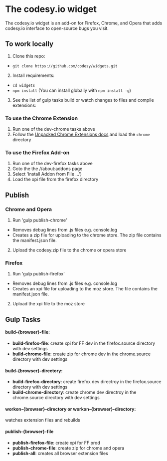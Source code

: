 # The codesy.io widget

The codesy.io widget is an add-on for Firefox, Chrome, and Opera that adds codesy.io interface to open-source bugs you visit.


## To work locally

1. Clone this repo:
  * `git clone https://github.com/codesy/widgets.git`
2. Install requirements:
  * `cd widgets`
  * `npm install` (You can install globally with `npm install -g`)
3. See the list of gulp tasks build or watch changes to files and compile extensions:


### To use the Chrome Extension
1. Run one of the dev-chrome tasks above
2. Follow the [Unpacked Chrome Extensions
   docs](http://developer.chrome.com/extensions/getstarted.html#unpacked) and load the `chrome` directory

### To use the Firefox Add-on
1. Run one of the dev-firefox tasks above
2. Goto the the //about:addons page
3. Select 'Install Addon from File ...')
4. Load the xpi file from the firefox directory

## Publish

### Chrome and Opera
1. Run 'gulp publish-chrome'
  * Removes debug lines from .js files e.g. console.log
  * Creates a zip file for uploading to the chrome store.  The zip file contains the manifest.json file.
2. Upload the codesy.zip file to the chrome or opera store

### Firefox
1. Run 'gulp publish-firefox'
  * Removes debug lines from .js files e.g. console.log
  * Creates an xpi file for uploading to the moz store.  The file contains the manifest.json file.
2. Upload the xpi file to the moz store


## Gulp Tasks

#### build-{browser}-file:
* **build-firefox-file**: create xpi for FF dev in the firefox.source directory with dev settings
* **build-chrome-file**: create zip for chrome dev in the chrome.source directory with dev settings

#### build-{browser}-directory:
* **build-firefox-directory**: create firefox dev directroy in the firefox.source directory with dev settings
* **build-chrome-directory**: create chrome dev directroy in the chrome.source directory with dev settings

#### workon-{browser}-directory or workon-{browser}-directory:
watches extension files and rebuilds


#### publish-{browser}-file
* **publish-firefox-file**: create xpi for FF prod
* **publish-chrome-file**: create zip for chrome and opera
* **publish-all**: creates all browser extension files

